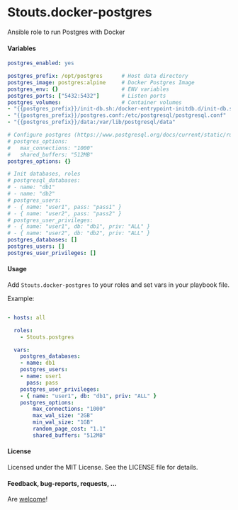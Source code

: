 Stouts.docker-postgres
======================

Ansible role to run Postgres with Docker

#### Variables

```yaml
postgres_enabled: yes

postgres_prefix: /opt/postgres      # Host data directory
postgres_image: postgres:alpine     # Docker Postgres Image
postgres_env: {}                    # ENV variables
postgres_ports: ["5432:5432"]       # Listen ports
postgres_volumes:                   # Container volumes
- "{{postgres_prefix}}/init-db.sh:/docker-entrypoint-initdb.d/init-db.sh:ro"
- "{{postgres_prefix}}/postgres.conf:/etc/postgresql/postgresql.conf"
- "{{postgres_prefix}}/data:/var/lib/postgresql/data"

# Configure postgres (https://www.postgresql.org/docs/current/static/runtime-config.html)
# postgres_options:
#   max_connections: "1000"
#   shared_buffers: "512MB"
postgres_options: {}

# Init databases, roles
# postgresql_databases:
# - name: "db1"
# - name: "db2"
# postgres_users:
# - { name: "user1", pass: "pass1" }
# - { name: "user2", pass: "pass2" }
# postgres_user_privileges:
# - { name: "user1", db: "db1", priv: "ALL" }
# - { name: "user2", db: "db2", priv: "ALL" }
postgres_databases: []
postgres_users: []
postgres_user_privileges: []
```

#### Usage

Add `Stouts.docker-postgres` to your roles and set vars in your playbook file.

Example:

```yaml

- hosts: all

  roles:
    - Stouts.postgres

  vars:
    postgres_databases:
    - name: db1
    postgres_users:
    - name: user1
      pass: pass
    postgres_user_privileges:
    - { name: "user1", db: "db1", priv: "ALL" }
    postgres_options:
        max_connections: "1000"
        max_wal_size: "2GB"
        min_wal_size: "1GB"
        random_page_cost: "1.1"
        shared_buffers: "512MB"
```

#### License

Licensed under the MIT License. See the LICENSE file for details.

#### Feedback, bug-reports, requests, ...

Are [welcome](https://github.com/Stouts/Stouts.docker-postgres/issues)!
